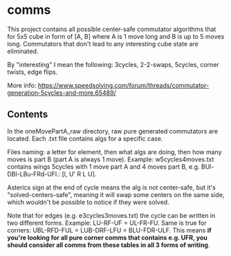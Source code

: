 # comms
This project contains all possible center-safe commutator algorithms that for 5x5 cube in form of [A, B] where A is 1 move long and B is up to 5 moves long. Commutators that don't lead to any interesting cube state are eliminated.

By "interesting" I mean the following: 3cycles, 2-2-swaps, 5cycles, corner twists, edge flips.

More info: https://www.speedsolving.com/forum/threads/commutator-generation-5cycles-and-more.65489/

## Contents
In the oneMovePartA_raw directory, raw pure generated commutators are located. Each .txt file contains algs for a specific case.

Files naming: a letter for element, then what algs are doing, then how many moves is part B (part A is always 1 move). Example: w5cycles4moves.txt contains wings 5cycles with 1 move part A and 4 moves part B, e.g. BUl-DBl-LBu-FRd-UFl.: [l, U' R L U].

Asterics sign at the end of cycle means the alg is not center-safe, but it's "solved-centers-safe", meaning it will swap some centers on the same side, which wouldn't be possible to notice if they were solved.

Note that for edges (e.g. e3cycles3moves.txt) the cycle can be written in two different forms. Example: LU-RF-UF = UL-FR-FU. Same is true for corners: UBL-RFD-FUL = LUB-DRF-LFU = BLU-FDR-ULF. This means **if you're looking for all pure corner comms that contains e.g. UFR, you should consider all comms from these tables in all 3 forms of writing**.


